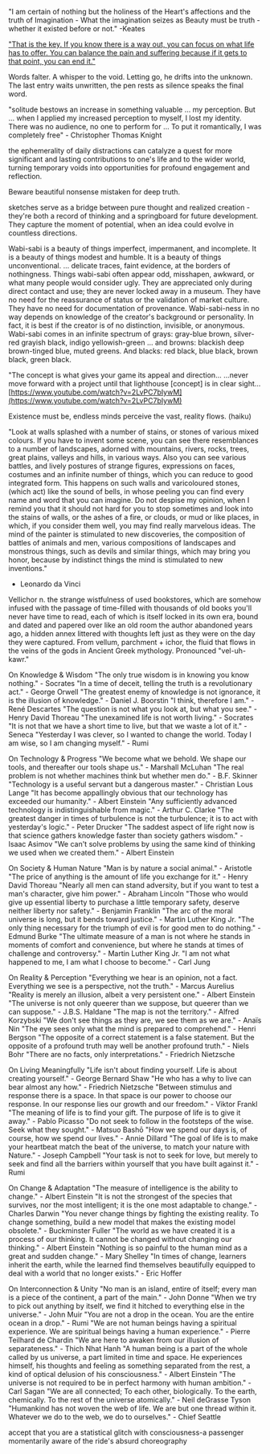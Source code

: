 "I am certain of nothing but the holiness of the Heart's affections and the truth of Imagination - What the imagination seizes as Beauty must be truth - whether it existed before or not." -Keates

["That is the key. If you know there is a way out, you can focus on what life has to offer. You can balance the pain and suffering because if it gets to that point, you can end it."](
https://www.ncbi.nlm.nih.gov/pmc/articles/PMC5378484/)

Words falter. A whisper to the void. Letting go, he drifts into the unknown.
The last entry waits unwritten, the pen rests as silence speaks the final word.

"solitude bestows an increase in something valuable ... my perception. But ... when I applied my increased perception to myself, I lost my identity. There was no audience, no one to perform for ... To put it romantically, I was completely free" - Christopher Thomas Knight

the ephemerality of daily distractions can catalyze a quest for more significant and lasting contributions to one's life and to the wider world, turning temporary voids into opportunities for profound engagement and reflection.

Beware beautiful nonsense mistaken for deep truth.

sketches serve as a bridge between pure thought and realized creation - they're both a record of thinking and a springboard for future development. They capture the moment of potential, when an idea could evolve in countless directions.

Wabi-sabi is a beauty of things imperfect, impermanent, and incomplete. It is a beauty of things modest and humble. It is a beauty of things unconventional. ... delicate traces, faint evidence, at the borders of nothingness. 
Things wabi-sabi often appear odd, misshapen, awkward, or what many people would consider ugly. They are appreciated only during direct contact and use; they are never locked away in a museum. They have no need for the reassurance of status or the validation of market culture. They have no need for documentation of provenance. 
Wabi-sabi-ness in no way depends on knowledge of the creator's background or personality. In fact, it is best if the creator is of no distinction, invisible, or anonymous. 
Wabi-sabi comes in an infinite spectrum of grays: gray-blue brown, silver-red grayish black, indigo yellowish-green ... and browns: blackish deep brown-tinged blue, muted greens. And blacks: red black, blue black, brown black, green black.

"The concept is what gives your game its appeal and direction...
...never move forward with a project until that lighthouse [concept] is in clear sight...
[https://www.youtube.com/watch?v=2LvPC7bIywM](https://www.youtube.com/watch?v=2LvPC7bIywM)

Existence must be,
endless minds perceive the vast,
reality flows. (haiku)

"Look at walls splashed with a number of stains, or stones of various mixed colours. If you have to invent some scene, you can see there resemblances to a number of landscapes, adorned with mountains, rivers, rocks, trees, great plains, valleys and hills, in various ways. Also you can see various battles, and lively postures of strange figures, expressions on faces, costumes and an infinite number of things, which you can reduce to good integrated form. This happens on such walls and varicoloured stones, (which act) like the sound of bells, in whose peeling you can find every name and word that you can imagine.
Do not despise my opinion, when I remind you that it should not hard for you to stop sometimes and look into the stains of walls, or the ashes of a fire, or clouds, or mud or like places, in which, if you consider them well, you may find really marvelous ideas. The mind of the painter is stimulated to new discoveries, the composition of battles of animals and men, various compositions of landscapes and monstrous things, such as devils and similar things, which may bring you honor, because by indistinct things the mind is stimulated to new inventions."
- Leonardo da Vinci 

Vellichor
n. the strange wistfulness of used bookstores, which are somehow infused with the passage of time-filled with thousands of old books you'll never have time to read, each of which is itself locked in its own era, bound and dated and papered over like an old room the author abandoned years ago, a hidden annex littered with thoughts left just as they were on the day they were captured.
From vellum, parchment + ichor, the fluid that flows in the veins of the gods in Ancient Greek mythology. Pronounced "vel-uh-kawr."

On Knowledge & Wisdom
"The only true wisdom is in knowing you know nothing." - Socrates
"In a time of deceit, telling the truth is a revolutionary act." - George Orwell
"The greatest enemy of knowledge is not ignorance, it is the illusion of knowledge." - Daniel J. Boorstin
"I think, therefore I am." - René Descartes
"The question is not what you look at, but what you see." - Henry David Thoreau
"The unexamined life is not worth living." - Socrates
"It is not that we have a short time to live, but that we waste a lot of it." - Seneca
"Yesterday I was clever, so I wanted to change the world. Today I am wise, so I am changing myself." - Rumi

On Technology & Progress
"We become what we behold. We shape our tools, and thereafter our tools shape us." - Marshall McLuhan
"The real problem is not whether machines think but whether men do." - B.F. Skinner
"Technology is a useful servant but a dangerous master." - Christian Lous Lange
"It has become appallingly obvious that our technology has exceeded our humanity." - Albert Einstein
"Any sufficiently advanced technology is indistinguishable from magic." - Arthur C. Clarke
"The greatest danger in times of turbulence is not the turbulence; it is to act with yesterday's logic." - Peter Drucker
"The saddest aspect of life right now is that science gathers knowledge faster than society gathers wisdom." - Isaac Asimov
"We can't solve problems by using the same kind of thinking we used when we created them." - Albert Einstein

On Society & Human Nature
"Man is by nature a social animal." - Aristotle
"The price of anything is the amount of life you exchange for it." - Henry David Thoreau
"Nearly all men can stand adversity, but if you want to test a man's character, give him power." - Abraham Lincoln
"Those who would give up essential liberty to purchase a little temporary safety, deserve neither liberty nor safety." - Benjamin Franklin
"The arc of the moral universe is long, but it bends toward justice." - Martin Luther King Jr.
"The only thing necessary for the triumph of evil is for good men to do nothing." - Edmund Burke
"The ultimate measure of a man is not where he stands in moments of comfort and convenience, but where he stands at times of challenge and controversy." - Martin Luther King Jr.
"I am not what happened to me, I am what I choose to become." - Carl Jung

On Reality & Perception
"Everything we hear is an opinion, not a fact. Everything we see is a perspective, not the truth." - Marcus Aurelius
"Reality is merely an illusion, albeit a very persistent one." - Albert Einstein
"The universe is not only queerer than we suppose, but queerer than we can suppose." - J.B.S. Haldane
"The map is not the territory." - Alfred Korzybski
"We don't see things as they are, we see them as we are." - Anaïs Nin
"The eye sees only what the mind is prepared to comprehend." - Henri Bergson
"The opposite of a correct statement is a false statement. But the opposite of a profound truth may well be another profound truth." - Niels Bohr
"There are no facts, only interpretations." - Friedrich Nietzsche

On Living Meaningfully
"Life isn't about finding yourself. Life is about creating yourself." - George Bernard Shaw
"He who has a why to live can bear almost any how." - Friedrich Nietzsche
"Between stimulus and response there is a space. In that space is our power to choose our response. In our response lies our growth and our freedom." - Viktor Frankl
"The meaning of life is to find your gift. The purpose of life is to give it away." - Pablo Picasso
"Do not seek to follow in the footsteps of the wise. Seek what they sought." - Matsuo Bashō
"How we spend our days is, of course, how we spend our lives." - Annie Dillard
"The goal of life is to make your heartbeat match the beat of the universe, to match your nature with Nature." - Joseph Campbell
"Your task is not to seek for love, but merely to seek and find all the barriers within yourself that you have built against it." - Rumi

On Change & Adaptation
"The measure of intelligence is the ability to change." - Albert Einstein
"It is not the strongest of the species that survives, nor the most intelligent; it is the one most adaptable to change." - Charles Darwin
"You never change things by fighting the existing reality. To change something, build a new model that makes the existing model obsolete." - Buckminster Fuller
"The world as we have created it is a process of our thinking. It cannot be changed without changing our thinking." - Albert Einstein
"Nothing is so painful to the human mind as a great and sudden change." - Mary Shelley
"In times of change, learners inherit the earth, while the learned find themselves beautifully equipped to deal with a world that no longer exists." - Eric Hoffer

On Interconnection & Unity
"No man is an island, entire of itself; every man is a piece of the continent, a part of the main." - John Donne
"When we try to pick out anything by itself, we find it hitched to everything else in the universe." - John Muir
"You are not a drop in the ocean. You are the entire ocean in a drop." - Rumi
"We are not human beings having a spiritual experience. We are spiritual beings having a human experience." - Pierre Teilhard de Chardin
"We are here to awaken from our illusion of separateness." - Thich Nhat Hanh
"A human being is a part of the whole called by us universe, a part limited in time and space. He experiences himself, his thoughts and feeling as something separated from the rest, a kind of optical delusion of his consciousness." - Albert Einstein
"The universe is not required to be in perfect harmony with human ambition." - Carl Sagan
"We are all connected; To each other, biologically. To the earth, chemically. To the rest of the universe atomically." - Neil deGrasse Tyson
"Humankind has not woven the web of life. We are but one thread within it. Whatever we do to the web, we do to ourselves." - Chief Seattle

accept that you are a statistical glitch with consciousness-a passenger momentarily aware of the ride's absurd choreography
